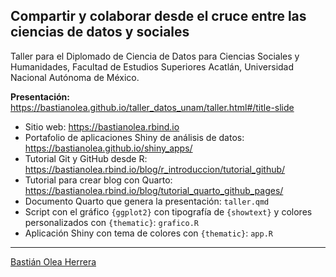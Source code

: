 ## Compartir y colaborar desde el cruce entre las ciencias de datos y sociales

Taller para el Diplomado de Ciencia de Datos para Ciencias Sociales y Humanidades, Facultad de Estudios Superiores Acatlán, Universidad Nacional Autónoma de México.

**Presentación:** https://bastianolea.github.io/taller_datos_unam/taller.html#/title-slide

- Sitio web: https://bastianolea.rbind.io
- Portafolio de aplicaciones Shiny de análisis de datos: https://bastianolea.github.io/shiny_apps/
- Tutorial Git y GitHub desde R: https://bastianolea.rbind.io/blog/r_introduccion/tutorial_github/
- Tutorial para crear blog con Quarto: https://bastianolea.rbind.io/blog/tutorial_quarto_github_pages/
- Documento Quarto que genera la presentación: `taller.qmd`
- Script con el gráfico `{ggplot2}` con tipografía de `{showtext}` y colores personalizados con `{thematic}`: `grafico.R`
- Aplicación Shiny con tema de colores con `{thematic}`: `app.R`

----

[Bastián Olea Herrera](https://bastianolea.rbind.io)
